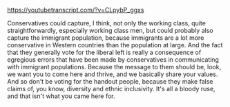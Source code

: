 https://youtubetranscript.com/?v=CLpybP_ggxs

 Conservatives could capture, I think, not only the working class, quite straightforwardly, especially working class men, but could probably also capture the immigrant population, because immigrants are a lot more conservative in Western countries than the population at large. And the fact that they generally vote for the liberal left is really a consequence of egregious errors that have been made by conservatives in communicating with immigrant populations. Because the message to them should be, look, we want you to come here and thrive, and we basically share your values. And so don't be voting for the handout people, because they make false claims of, you know, diversity and ethnic inclusivity. It's all a bloody ruse, and that isn't what you came here for.